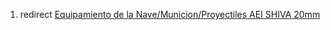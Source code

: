 1.  redirect [Equipamiento de la Nave/Municion/Proyectiles AEI SHIVA
    20mm](Equipamiento_de_la_Nave/Municion/Proyectiles_AEI_SHIVA_20mm "wikilink")
